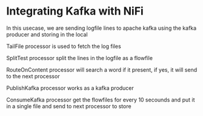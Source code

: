# Integrating Kafka with NiFi
In this usecase, we are sending logfile lines to apache kafka using the kafka producer and storing in the local 

TailFile processor is used to  fetch the log files

SplitTest processor split the lines in the logfile as a flowfile

RouteOnContent processor will search a word if it present, if yes, it will send to the next processor

PublishKafka processor works as a kafka producer

ConsumeKafka processor get the flowfiles for every 10 secounds and put it in a single file and send to next processor to store
